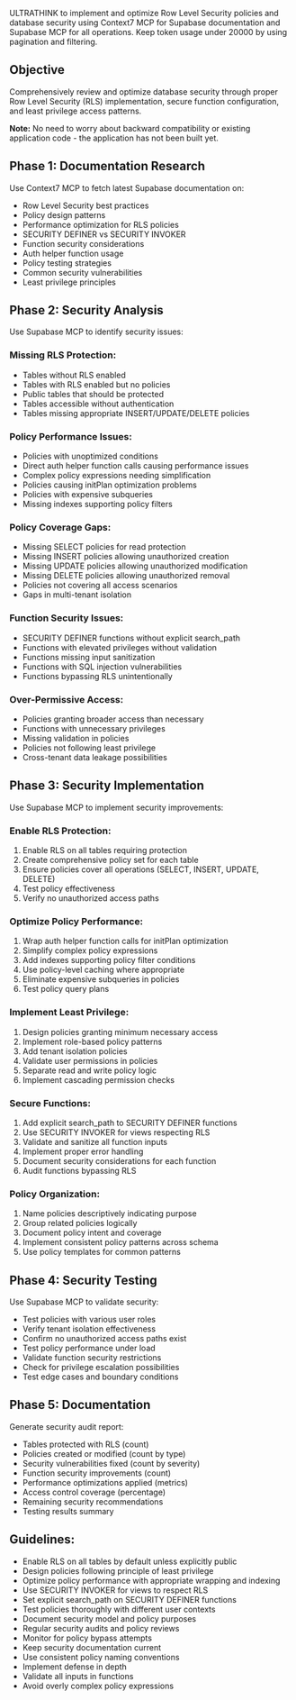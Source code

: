 ULTRATHINK to implement and optimize Row Level Security policies and database security using Context7 MCP for Supabase documentation and Supabase MCP for all operations. Keep token usage under 20000 by using pagination and filtering.

## Objective
Comprehensively review and optimize database security through proper Row Level Security (RLS) implementation, secure function configuration, and least privilege access patterns.

**Note:** No need to worry about backward compatibility or existing application code - the application has not been built yet.

## Phase 1: Documentation Research
Use Context7 MCP to fetch latest Supabase documentation on:
- Row Level Security best practices
- Policy design patterns
- Performance optimization for RLS policies
- SECURITY DEFINER vs SECURITY INVOKER
- Function security considerations
- Auth helper function usage
- Policy testing strategies
- Common security vulnerabilities
- Least privilege principles

## Phase 2: Security Analysis
Use Supabase MCP to identify security issues:

### Missing RLS Protection:
- Tables without RLS enabled
- Tables with RLS enabled but no policies
- Public tables that should be protected
- Tables accessible without authentication
- Tables missing appropriate INSERT/UPDATE/DELETE policies

### Policy Performance Issues:
- Policies with unoptimized conditions
- Direct auth helper function calls causing performance issues
- Complex policy expressions needing simplification
- Policies causing initPlan optimization problems
- Policies with expensive subqueries
- Missing indexes supporting policy filters

### Policy Coverage Gaps:
- Missing SELECT policies for read protection
- Missing INSERT policies allowing unauthorized creation
- Missing UPDATE policies allowing unauthorized modification
- Missing DELETE policies allowing unauthorized removal
- Policies not covering all access scenarios
- Gaps in multi-tenant isolation

### Function Security Issues:
- SECURITY DEFINER functions without explicit search_path
- Functions with elevated privileges without validation
- Functions missing input sanitization
- Functions with SQL injection vulnerabilities
- Functions bypassing RLS unintentionally

### Over-Permissive Access:
- Policies granting broader access than necessary
- Functions with unnecessary privileges
- Missing validation in policies
- Policies not following least privilege
- Cross-tenant data leakage possibilities

## Phase 3: Security Implementation
Use Supabase MCP to implement security improvements:

### Enable RLS Protection:
1. Enable RLS on all tables requiring protection
2. Create comprehensive policy set for each table
3. Ensure policies cover all operations (SELECT, INSERT, UPDATE, DELETE)
4. Test policy effectiveness
5. Verify no unauthorized access paths

### Optimize Policy Performance:
1. Wrap auth helper function calls for initPlan optimization
2. Simplify complex policy expressions
3. Add indexes supporting policy filter conditions
4. Use policy-level caching where appropriate
5. Eliminate expensive subqueries in policies
6. Test policy query plans

### Implement Least Privilege:
1. Design policies granting minimum necessary access
2. Implement role-based policy patterns
3. Add tenant isolation policies
4. Validate user permissions in policies
5. Separate read and write policy logic
6. Implement cascading permission checks

### Secure Functions:
1. Add explicit search_path to SECURITY DEFINER functions
2. Use SECURITY INVOKER for views respecting RLS
3. Validate and sanitize all function inputs
4. Implement proper error handling
5. Document security considerations for each function
6. Audit functions bypassing RLS

### Policy Organization:
1. Name policies descriptively indicating purpose
2. Group related policies logically
3. Document policy intent and coverage
4. Implement consistent policy patterns across schema
5. Use policy templates for common patterns

## Phase 4: Security Testing
Use Supabase MCP to validate security:
- Test policies with various user roles
- Verify tenant isolation effectiveness
- Confirm no unauthorized access paths exist
- Test policy performance under load
- Validate function security restrictions
- Check for privilege escalation possibilities
- Test edge cases and boundary conditions

## Phase 5: Documentation
Generate security audit report:
- Tables protected with RLS (count)
- Policies created or modified (count by type)
- Security vulnerabilities fixed (count by severity)
- Function security improvements (count)
- Performance optimizations applied (metrics)
- Access control coverage (percentage)
- Remaining security recommendations
- Testing results summary

## Guidelines:
- Enable RLS on all tables by default unless explicitly public
- Design policies following principle of least privilege
- Optimize policy performance with appropriate wrapping and indexing
- Use SECURITY INVOKER for views to respect RLS
- Set explicit search_path on SECURITY DEFINER functions
- Test policies thoroughly with different user contexts
- Document security model and policy purposes
- Regular security audits and policy reviews
- Monitor for policy bypass attempts
- Keep security documentation current
- Use consistent policy naming conventions
- Implement defense in depth
- Validate all inputs in functions
- Avoid overly complex policy expressions